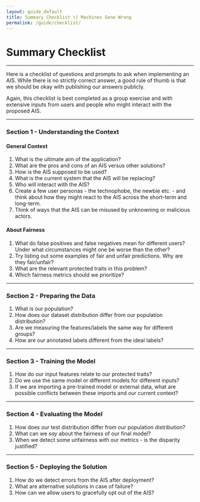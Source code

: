 ```yaml
---
layout: guide_default
title: Summary Checklist \| Machines Gone Wrong
permalink: /guide/checklist/
---
```


# Summary Checklist

---

Here is a checklist of questions and prompts to ask when implementing an AIS. While there is no strictly correct answer, a good rule of thumb is that we should be okay with publishing our answers publicly.

Again, this checklist is best completed as a group exercise and with extensive inputs from users and people who might interact with the proposed AIS.

---

### Section 1 - Understanding the Context

#### General Context

1. What is the ultimate aim of the application? <tidbit content="<br/>For example, for recidivism prediction, the true objective might be to make the society a safer place. As part of that, we want to identify individuals who might be prone to reoffending and offer them additional help to reduce future crime. Note the many implicit assumpations here. We assume that our sub-goal contributes to our objective. We also assume that reoffending is something that can be reliably predicted."></tidbit>
2. What are the pros and cons of an AIS versus other solutions? <tidbit content="<br/>The main point here is to first weigh all the possible solutions instead of just implementing an AIS immediately."></tidbit>
3. How is the AIS supposed to be used? <tidbit content="<br/>By answering this question, we can begin to think of ways that we can 'nudge' users towards the desired usage, as well as ways that the AIS can be misused."></tidbit>
4. What is the current system that the AIS will be replacing? <tidbit content="<br/>How is the problem being solved at the moment? How is the proposed AIS better than this solution? How is it worse?"></tidbit>
5. Who will interact with the AIS? <tidbit content="<br/>This probably includes more than just the direct users that benefit from the AIS. Hiring models, for instance, interact with both employers (direct users) and job applicants."></tidbit>
6. Create a few user personas - the technophobe, the newbie etc. - and think about how they might react to the AIS across the short-term and long-term. <tidbit content="<br/>This question examines the 'ripples' that the AIS might cause when it is implemented, ranging from the short-term to the long-term."></tidbit>
7. Think of ways that the AIS can be misused by unknowning or malicious actors. <tidbit content="<br/>How can we design the AIS to prevent these misuses? If the potential harm is too great, we might want to reconsider adopting an AIS solution."></tidbit>

#### About Fairness

1. What do false positives and false negatives mean for different users? Under what circumstances might one be worse than the other? <tidbit content="<br/>In recidivism prediction models for instance, false positives mean innocent people were wrongly accused. When we step from theory to the real world, we need to see that these mathematical concepts have very real meanings."></tidbit>
2. Try listing out some examples of fair and unfair predictions. Why are they fair/unfair? <tidbit content="<br/>This is the first step towards trying to understand what are the protected traits in this context and how we should define fairness."></tidbit>
3. What are the relevant protected traits in this problem? <tidbit content="<br/>Common protected traits include gender, skin color, ethnicity, age and physical ability. But this really depends on the context and the culture that the application is situated in."></tidbit>
4. Which fairness metrics should we prioritize? <tidbit content="<br/>Prioritizing means that some metrics are invariably compromised or violated. These decisions and their resultant shortcomings should be made known to users."></tidbit>

---

### Section 2 - Preparing the Data

1. What is our population? <tidbit content="<br/>Note that this refers to the population that comprises all the possible inputs to the proposed AIS. This is important because it affects how we collect our data and evaluate our models later on. See <a href='../bias_ii#defining-the-population'>Understanding Bias II</a> for details."></tidbit>
2. How does our dataset distribution differ from our population distribution? <tidbit content="<br/>In most cases, the dataset collected is different from the population. This is okay, but we have to be clear about how it is different and be aware of possible problems that might arise from the mismatch. See <a href='../bias_ii#training-dataset-versus-population'>Understanding Bias II</a> for details."></tidbit>
3. Are we measuring the features/labels the same way for different groups? <tidbit content="<br/>Bias can creep in when we collect data differently for different groups. Check out <a href='../bias_i#proxy-labels'>Understanding Bias I</a> for an example."></tidbit>
4. How are our annotated labels different from the ideal labels? <tidbit content="<br/>Often, the labels that we really want is impossible or prohibitively expensive to obtain and we settle for proxy labels. Here, we ask, 'Are we using proxy labels?' and 'What are possible problems from using proxy labels?' See <a href='../bias_ii#the-target-variable'>Understanding Bias II</a> for details."></tidbit>

---

### Section 3 - Training the Model

1. How do our input features relate to our protected traits? <tidbit content="<br/>In cases where input features <em>are</em> protected traits, we need to justify their use in the model or remove them. We also need to check for correlations between protected traits and our input features, to identify proxies for the protected traits. These proxies can also be a source of algorithmic bias. See <a href='../bias_ii#input-features'>Understanding Bias II</a> for details."></tidbit>
2. Do we use the same model or different models for different inputs? <tidbit content="<br/>Using the same model assumes that the mapping between input samples and output prediction is the same for all groups, which might not be the case. On the other hand, training different models requires sufficient data for each model. See <a href='../bias_ii#aggregation'>Understanding Bias II</a> for details."></tidbit>
3. If we are importing a pre-trained model or external data, what are possible conflicts between these imports and our current context? <tidbit content="<br/>Using pre-trained models and external datasets is a common practice. But these imported models and data can potentially carry hidden biases. See <a href='../bias_ii#transfering-models-and-datasets'>Understanding Bias II</a> for details."></tidbit>

---

### Section 4 - Evaluating the Model

1. How does our test distribution differ from our population distribution? <tidbit content="<br/>Similar to Section 2 above, we need to think about the differences between our test dataset and our real population and possible problems that might occur."></tidbit>
2. What can we *say* about the fairness of our final model? <tidbit content="<br/>More than just accuracy and other performance metrics, results from fairness metric evaluations should also be documented and made available to users. See <a href='../bias_ii#evaluation'>Understanding Bias II</a> for details."></tidbit>
3. When we detect some unfairness with our metrics - is the disparity justified? <tidbit content="<br/>This lends some consideration for context to the quantification of fairness. Ultimately, how unjust a disparity is depends on the extent of disparity relative to its justification."></tidbit>

---

### Section 5 - Deploying the Solution

1. How do we detect errors from the AIS after deployment? <tidbit content="<br/>The job's not over when the model is deployed. After emerging from the laboratory, the model needs to be continuously evaluated based on real-world data, to identify unexpected problems or model failure. Importantly, the model should not be caught in a self-enforcing feedback loop. See <a href='../bias_ii#feedback'>Understanding Bias II</a> for details."></tidbit>
2. What are alternative solutions in case of failure? <tidbit content="<br/>Just like any other technology, the AIS can and will break down. How can we design for graceful degradation for all types of failures (e.g. wrong predictions, total failure)?"></tidbit>
3. How can we allow users to gracefully opt out of the AIS? <tidbit content="<br/>Presently, there are people who are uncomfortable with certain AIS due to privacy and other concerns. How can we design for 'graceful degradation' that allows these users to opt out with minimal hassle? See <a href='../bias_ii#graceful-degradation'>Understanding Bias II</a> for details."></tidbit>

<tofro prevtext="Sources of Bias" prevlink="../bias/sources/" nexttext="Resources" nextlink="../resources/"></tofro>
